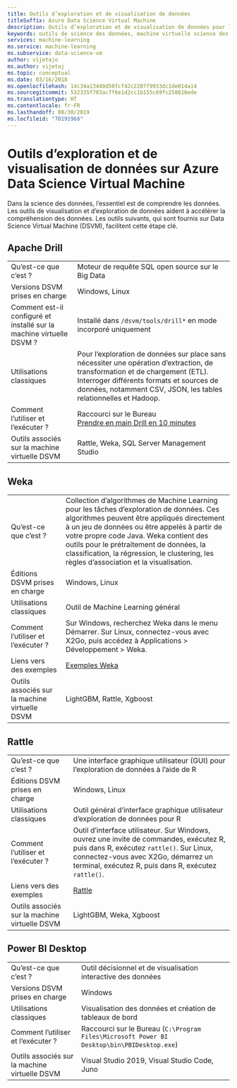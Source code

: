 ```yaml
---
title: Outils d’exploration et de visualisation de données
titleSuffix: Azure Data Science Virtual Machine
description: Outils d’exploration et de visualisation de données pour la machine virtuelle DSVM
keywords: outils de science des données, machine virtuelle science des données, outils pour la science des données, science des données linux
services: machine-learning
ms.service: machine-learning
ms.subservice: data-science-vm
author: vijetajo
ms.author: vijetaj
ms.topic: conceptual
ms.date: 03/16/2018
ms.openlocfilehash: 14c34a13440d50fcf42c2207f9933dc1de014a14
ms.sourcegitcommit: 532335f703ac7f6e1d2cc1b155c69fc258816ede
ms.translationtype: HT
ms.contentlocale: fr-FR
ms.lasthandoff: 08/30/2019
ms.locfileid: "70191968"
---
```

# <a name="data-exploration-and-visualization-tools-on-the-azure-data-science-virtual-machine"></a>Outils d’exploration et de visualisation de données sur Azure Data Science Virtual Machine

Dans la science des données, l’essentiel est de comprendre les données. Les outils de visualisation et d’exploration de données aident à accélérer la compréhension des données. Les outils suivants, qui sont fournis sur Data Science Virtual Machine (DSVM), facilitent cette étape clé.

## <a name="apache-drill"></a>Apache Drill
|    |           |
| ------------- | ------------- |
| Qu’est-ce que c’est ?   | Moteur de requête SQL open source sur le Big Data    |
| Versions DSVM prises en charge      | Windows, Linux  |
| Comment est-il configuré et installé sur la machine virtuelle DSVM ?      |  Installé dans `/dsvm/tools/drill*` en mode incorporé uniquement   |
| Utilisations classiques      |  Pour l’exploration de données sur place sans nécessiter une opération d’extraction, de transformation et de chargement (ETL). Interroger différents formats et sources de données, notamment CSV, JSON, les tables relationnelles et Hadoop.     |
| Comment l’utiliser et l’exécuter ?      | Raccourci sur le Bureau  <br/> [Prendre en main Drill en 10 minutes](https://drill.apache.org/docs/drill-in-10-minutes/)  |
| Outils associés sur la machine virtuelle DSVM      |   Rattle, Weka, SQL Server Management Studio      |

## <a name="weka"></a>Weka
|    |           |
| ------------- | ------------- |
| Qu’est-ce que c’est ?   |  Collection d’algorithmes de Machine Learning pour les tâches d’exploration de données. Ces algorithmes peuvent être appliqués directement à un jeu de données ou être appelés à partir de votre propre code Java. Weka contient des outils pour le prétraitement de données, la classification, la régression, le clustering, les règles d’association et la visualisation. |
| Éditions DSVM prises en charge     | Windows, Linux     |
| Utilisations classiques      | Outil de Machine Learning général     |
| Comment l’utiliser et l’exécuter ?      | Sur Windows, recherchez Weka dans le menu Démarrer. Sur Linux, connectez-vous avec X2Go, puis accédez à Applications > Développement > Weka. |
| Liens vers des exemples      | [Exemples Weka](https://www.cs.waikato.ac.nz/ml/weka/documentation.html) |
| Outils associés sur la machine virtuelle DSVM      |LightGBM, Rattle, Xgboost   |

## <a name="rattle"></a>Rattle
|    |           |
| ------------- | ------------- |
| Qu’est-ce que c’est ?   |   Une interface graphique utilisateur (GUI) pour l’exploration de données à l’aide de R   |
| Éditions DSVM prises en charge     | Windows, Linux     |
| Utilisations classiques      | Outil général d’interface graphique utilisateur d’exploration de données pour R    |
| Comment l’utiliser et l’exécuter ?      | Outil d’interface utilisateur. Sur Windows, ouvrez une invite de commandes, exécutez R, puis dans R, exécutez `rattle()`. Sur Linux, connectez-vous avec X2Go, démarrez un terminal, exécutez R, puis dans R, exécutez `rattle()`. |
| Liens vers des exemples      | [Rattle](https://togaware.com/onepager/) |
| Outils associés sur la machine virtuelle DSVM      |LightGBM, Weka, Xgboost   |

## <a name="power-bi-desktop"></a>Power BI Desktop 
|    |           |
| ------------- | ------------- |
| Qu’est-ce que c’est ?   | Outil décisionnel et de visualisation interactive des données    |
| Versions DSVM prises en charge      | Windows  |
| Utilisations classiques      |  Visualisation des données et création de tableaux de bord   |
| Comment l’utiliser et l’exécuter ?      | Raccourci sur le Bureau (`C:\Program Files\Microsoft Power BI Desktop\bin\PBIDesktop.exe`)      |
| Outils associés sur la machine virtuelle DSVM      |   Visual Studio 2019, Visual Studio Code, Juno      |

